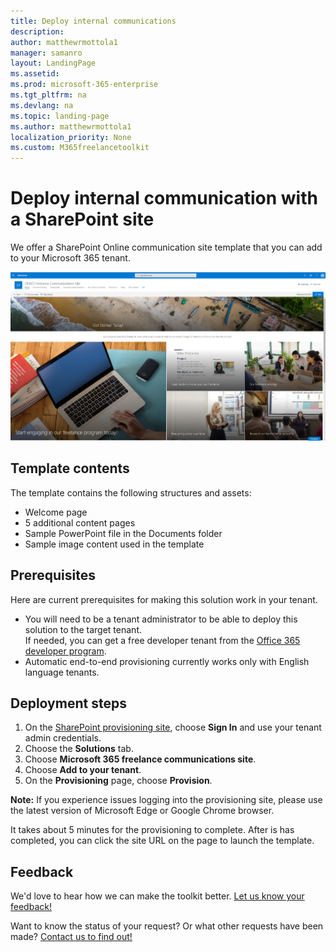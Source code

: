 ```yaml
---
title: Deploy internal communications
description:  
author: matthewrmottola1
manager: samanro
layout: LandingPage
ms.assetid: 
ms.prod: microsoft-365-enterprise
ms.tgt_pltfrm: na
ms.devlang: na
ms.topic: landing-page
ms.author: matthewrmottola1
localization_priority: None 
ms.custom: M365freelancetoolkit
---
```

Deploy internal communication with a SharePoint site
=========================================

We offer a SharePoint Online communication site template that you can add to your Microsoft 365 tenant.

![The SharePoint Online communication site template in the Microsoft 365 Freelance Toolkit](media/M365FreelanceToolkit_SharePointSiteTemplate.png)

## Template contents
The template contains the following structures and assets:
- Welcome page
- 5 additional content pages
- Sample PowerPoint file in the Documents folder
- Sample image content used in the template

## Prerequisites
Here are current prerequisites for making this solution work in your tenant.
- You will need to be a tenant administrator to be able to deploy this solution to the target tenant. <br>
    If needed, you can get a free developer tenant from the <a href="https://developer.microsoft.com/en-us/office/dev-program">Office 365 developer program</a>.
- Automatic end-to-end provisioning currently works only with English language tenants. 

## Deployment steps
1.	On the <a href="https://provisioning.sharepointpnp.com/">SharePoint provisioning site</a>, choose **Sign In** and use your tenant admin credentials.
2.	Choose the **Solutions** tab.
3.	Choose **Microsoft 365 freelance communications site**.
4.	Choose **Add to your tenant**.
5.	On the **Provisioning** page, choose **Provision**.

**Note:** If you experience issues logging into the provisioning site, please use the latest version of Microsoft Edge or Google Chrome browser. 

It takes about 5 minutes for the provisioning to complete. After is has completed, you can click the site URL on the page to launch the template.




Feedback
--------------------
We'd love to hear how we can make the toolkit better. [Let us know your feedback!](https://forms.office.com/Pages/ResponsePage.aspx?id=v4j5cvGGr0GRqy180BHbRyFR4rWSfFFLorGIaWbYznpUN0k2SVVTWEg0MVIzVFVTTkM5QzRFSlhSQS4u)

Want to know the status of your request? Or what other requests have been made? [Contact us to find out!](https://forms.office.com/Pages/ResponsePage.aspx?id=v4j5cvGGr0GRqy180BHbRyFR4rWSfFFLorGIaWbYznpUNDdHSU1YQjdVRlMyQlNCUUhDWVlJTkMwTS4u) 